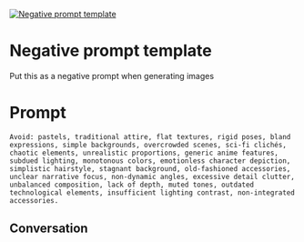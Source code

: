 
[![Negative prompt template](https://flow-prompt-covers.s3.us-west-1.amazonaws.com/icon/Lofi/i11.png)]()
# Negative prompt template 
Put this as a negative prompt when generating images

# Prompt

```
Avoid: pastels, traditional attire, flat textures, rigid poses, bland expressions, simple backgrounds, overcrowded scenes, sci-fi clichés, chaotic elements, unrealistic proportions, generic anime features, subdued lighting, monotonous colors, emotionless character depiction, simplistic hairstyle, stagnant background, old-fashioned accessories, unclear narrative focus, non-dynamic angles, excessive detail clutter, unbalanced composition, lack of depth, muted tones, outdated technological elements, insufficient lighting contrast, non-integrated accessories.
```

## Conversation




